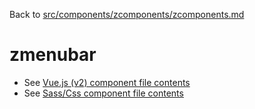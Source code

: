 Back to [src/components/zcomponents/zcomponents.md](../../zcomponents.md)

# zmenubar

 - See [Vue.js (v2) component file contents](./zmenubar.vue)
 - See [Sass/Css component file contents](./zmenubar.scss)
